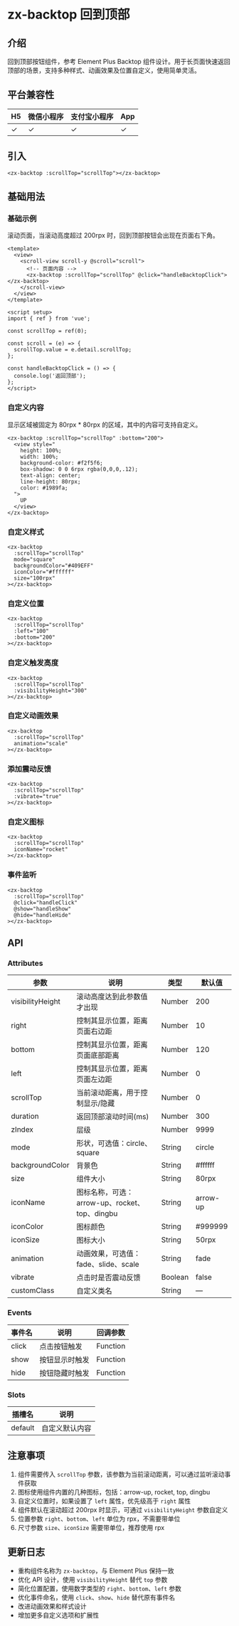 # zx-backtop 回到顶部

## 介绍

回到顶部按钮组件，参考 Element Plus Backtop 组件设计。用于长页面快速返回顶部的场景，支持多种样式、动画效果及位置自定义，使用简单灵活。

## 平台兼容性

| H5 | 微信小程序 | 支付宝小程序 | App |
| -- | --------- | ----------- | --- |
| ✓  | ✓         | ✓           | ✓   |

## 引入

```vue
<zx-backtop :scrollTop="scrollTop"></zx-backtop>
```

## 基础用法

### 基础示例

滚动页面，当滚动高度超过 200rpx 时，回到顶部按钮会出现在页面右下角。

```vue
<template>
  <view>
    <scroll-view scroll-y @scroll="scroll">
      <!-- 页面内容 -->
      <zx-backtop :scrollTop="scrollTop" @click="handleBacktopClick"></zx-backtop>
    </scroll-view>
  </view>
</template>

<script setup>
import { ref } from 'vue';

const scrollTop = ref(0);

const scroll = (e) => {
  scrollTop.value = e.detail.scrollTop;
};

const handleBacktopClick = () => {
  console.log('返回顶部');
};
</script>
```

### 自定义内容

显示区域被固定为 80rpx * 80rpx 的区域，其中的内容可支持自定义。

```vue
<zx-backtop :scrollTop="scrollTop" :bottom="200">
  <view style="
    height: 100%;
    width: 100%;
    background-color: #f2f5f6;
    box-shadow: 0 0 6rpx rgba(0,0,0,.12);
    text-align: center;
    line-height: 80rpx;
    color: #1989fa;
  ">
    UP
  </view>
</zx-backtop>
```

### 自定义样式

```vue
<zx-backtop 
  :scrollTop="scrollTop" 
  mode="square" 
  backgroundColor="#409EFF" 
  iconColor="#ffffff"
  size="100rpx"
></zx-backtop>
```

### 自定义位置

```vue
<zx-backtop 
  :scrollTop="scrollTop" 
  :left="100" 
  :bottom="200"
></zx-backtop>
```

### 自定义触发高度

```vue
<zx-backtop 
  :scrollTop="scrollTop" 
  :visibilityHeight="300"
></zx-backtop>
```

### 自定义动画效果

```vue
<zx-backtop 
  :scrollTop="scrollTop" 
  animation="scale"
></zx-backtop>
```

### 添加震动反馈

```vue
<zx-backtop 
  :scrollTop="scrollTop" 
  :vibrate="true"
></zx-backtop>
```

### 自定义图标

```vue
<zx-backtop 
  :scrollTop="scrollTop" 
  iconName="rocket"
></zx-backtop>
```

### 事件监听

```vue
<zx-backtop 
  :scrollTop="scrollTop" 
  @click="handleClick"
  @show="handleShow"
  @hide="handleHide"
></zx-backtop>
```

## API

### Attributes

| 参数               | 说明                        | 类型     | 默认值     |
|-------------------|----------------------------|----------|-----------|
| visibilityHeight  | 滚动高度达到此参数值才出现      | Number   | 200       |
| right             | 控制其显示位置，距离页面右边距   | Number   | 10        |
| bottom            | 控制其显示位置，距离页面底部距离 | Number   | 120       |
| left              | 控制其显示位置，距离页面左边距   | Number   | 0         |
| scrollTop         | 当前滚动距离，用于控制显示/隐藏 | Number   | 0         |
| duration          | 返回顶部滚动时间(ms)          | Number   | 300       |
| zIndex            | 层级                        | Number   | 9999      |
| mode              | 形状，可选值：circle、square   | String   | circle    |
| backgroundColor   | 背景色                      | String   | #ffffff   |
| size              | 组件大小                    | String   | 80rpx     |
| iconName          | 图标名称，可选：arrow-up、rocket、top、dingbu | String | arrow-up |
| iconColor         | 图标颜色                    | String   | #999999   |
| iconSize          | 图标大小                    | String   | 50rpx     |
| animation         | 动画效果，可选值：fade、slide、scale | String | fade   |
| vibrate           | 点击时是否震动反馈            | Boolean  | false     |
| customClass       | 自定义类名                  | String   | —         |

### Events

| 事件名 | 说明         | 回调参数   |
|-------|-------------|-----------|
| click | 点击按钮触发  | Function  |
| show  | 按钮显示时触发 | Function  |
| hide  | 按钮隐藏时触发 | Function  |

### Slots

| 插槽名  | 说明       |
|--------|-----------|
| default | 自定义默认内容 |

## 注意事项

1. 组件需要传入 `scrollTop` 参数，该参数为当前滚动距离，可以通过监听滚动事件获取
2. 图标使用组件内置的几种图标，包括：arrow-up, rocket, top, dingbu
3. 自定义位置时，如果设置了 `left` 属性，优先级高于 `right` 属性
4. 组件默认在滚动超过 200rpx 时显示，可通过 `visibilityHeight` 参数自定义
5. 位置参数 `right`、`bottom`、`left` 单位为 rpx，不需要带单位
6. 尺寸参数 `size`、`iconSize` 需要带单位，推荐使用 rpx

## 更新日志

- 重构组件名称为 `zx-backtop`，与 Element Plus 保持一致
- 优化 API 设计，使用 `visibilityHeight` 替代 `top` 参数
- 简化位置配置，使用数字类型的 `right`、`bottom`、`left` 参数
- 优化事件命名，使用 `click`、`show`、`hide` 替代原有事件名
- 改进动画效果和样式设计
- 增加更多自定义选项和扩展性
